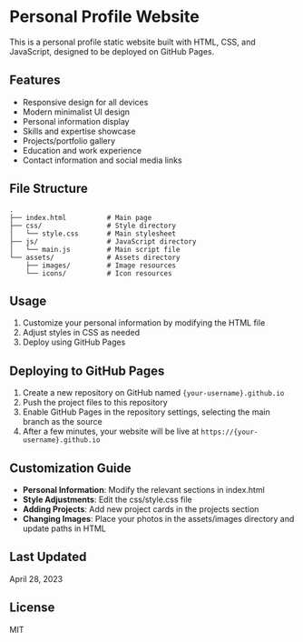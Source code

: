 # Personal Profile Website

This is a personal profile static website built with HTML, CSS, and JavaScript, designed to be deployed on GitHub Pages.

## Features

- Responsive design for all devices
- Modern minimalist UI design
- Personal information display
- Skills and expertise showcase
- Projects/portfolio gallery
- Education and work experience
- Contact information and social media links

## File Structure

```
.
├── index.html          # Main page
├── css/                # Style directory
│   └── style.css       # Main stylesheet
├── js/                 # JavaScript directory
│   └── main.js         # Main script file
└── assets/             # Assets directory
    ├── images/         # Image resources
    └── icons/          # Icon resources
```

## Usage

1. Customize your personal information by modifying the HTML file
2. Adjust styles in CSS as needed
3. Deploy using GitHub Pages

## Deploying to GitHub Pages

1. Create a new repository on GitHub named `{your-username}.github.io`
2. Push the project files to this repository
3. Enable GitHub Pages in the repository settings, selecting the main branch as the source
4. After a few minutes, your website will be live at `https://{your-username}.github.io`

## Customization Guide

- **Personal Information**: Modify the relevant sections in index.html
- **Style Adjustments**: Edit the css/style.css file
- **Adding Projects**: Add new project cards in the projects section
- **Changing Images**: Place your photos in the assets/images directory and update paths in HTML

## Last Updated

April 28, 2023

## License

MIT 